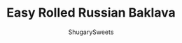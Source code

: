 ---
layout: ../../layouts/MarkdownPostLayout.astro
title: Easy Rolled Russian Baklava
author: ShugarySweets
pubDate: 2018-11-19
description: "Sweet and flaky, this easy, rolled Russian Baklava will melt in your mouth! Phyllo dough, nuts, and sugar never tasted so good!"
image_url: https://www.shugarysweets.com/wp-content/uploads/2017/07/baklava-3.jpg
tags: ["Desserts","Russian"]
calories: 302
protein: 4
carbohydrates: 32
fats: 18
fiber: 2
ingredients: ["25 sheets phyllo dough (about 1/2 box), thawed completely","1 cup unsalted butter, melted","2 cups powdered sugar, divided","2 cups walnuts","1 Tablespoon cinnamon","honey, optional"]
serves: 20
time: "2 hours"
prepTime: "30 minutes"
instructions: ["In a food processor, pulse walnuts until crumbs. Pour into a bowl and add 1 1/2 cups of the powdered sugar and cinnamon. Mix and set aside.","In a small bowl, add the melted butter, set aside.","Lay out one sheet of phyllo dough. Brush gently with melted butter using a silicone pastry brush. Cover with another sheet of phyllo dough. Brush with melted butter. Repeat until you have 5 sheets of phyllo dough stacked. On the last buttered sheet of phyllo dough, sprinkle about 1/2 cup of the walnut mixture. Spread gently with fingers.","Using your hands, roll the dough up tight (rolling from the short end to the short end). Place in a 13x9 baking dish that has been sprayed with baking spray.","Repeat for remaining sheets of phyllo dough.","Drizzle the remaining butter over the top. Bake in a preheated 375°F oven for 28-30 minutes, until edges are brown and crispy.","Sprinkle immediately with 1/4 cup of the remaining powdered sugar. Cool for about 1 hour. Remove from baking dish and slice each log into 4 pieces and sprinkle with the remaining 1/4 cup powdered sugar. Add honey if desired upon serving. ENJOY!"]
nutrition: ["302 calories","32 grams carbohydrates","24 milligrams cholesterol","18 grams fat","2 grams fiber","4 grams protein","7 grams saturated fat","173 milligrams sodium","12 grams sugar","0 grams trans fat","10 grams unsaturated fat"]
---